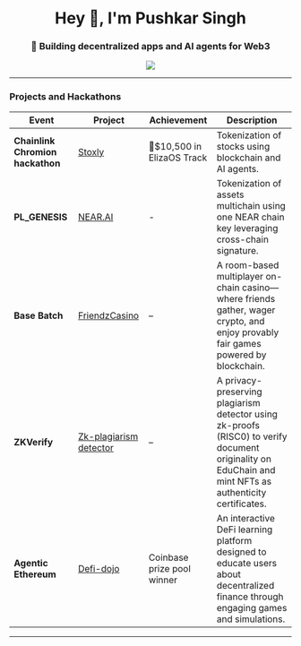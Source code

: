 <h1 align="center">Hey 👋, I'm Pushkar Singh</h1>
<h3 align="center">🚀 Building decentralized apps and AI agents for Web3 </h3>

<p align="center">
  <img src="https://readme-typing-svg.herokuapp.com/?lines=Web3+Builder+on+Ethereum,+Solana;Full-Stack+and+Blockchain+developer;Always+Learning..." />
</p>

---

### Projects and Hackathons

| Event     | Project              | Achievement | Description |
|-----------|----------------------|-------------|-------------|
| **Chainlink Chromion hackathon** | [Stoxly](https://github.com/iitianpushkar/Stoxly)        |    🥇$10,500 in ElizaOS Track    | Tokenization of stocks using blockchain and AI agents. |
| **PL_GENESIS** | [NEAR.AI](https://github.com/amsorrytola/PlGenesis)        | -          | Tokenization of assets multichain using one NEAR chain key leveraging cross-chain signature. |
| **Base Batch** | [FriendzCasino](https://github.com/iitianpushkar/FriendzCasinoOnBase)  | –           | A room-based multiplayer on-chain casino—where friends gather, wager crypto, and enjoy provably fair games powered by blockchain. |
| **ZKVerify** | [Zk-plagiarism detector](https://github.com/iitianpushkar/ZK-PlagiarismDetector) | –         | A privacy-preserving plagiarism detector using zk-proofs (RISC0) to verify document originality on EduChain and mint NFTs as authenticity certificates. |
| **Agentic Ethereum** | [Defi-dojo](https://github.com/arnavkirti/DeFi-Dojo) | Coinbase prize pool winner | An interactive DeFi learning platform designed to educate users about decentralized finance through engaging games and simulations.

---

